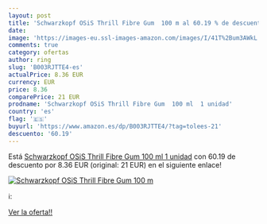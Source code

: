 ```yaml
---
layout: post
title: 'Schwarzkopf OSiS Thrill Fibre Gum  100 m al 60.19 % de descuento'
date: 
image: 'https://images-eu.ssl-images-amazon.com/images/I/41T%2Bum3AWkL._SL200_.jpg'
comments: true
category: ofertas
author: ring
slug: 'B003RJTTE4-es'
actualPrice: 8.36 EUR
currency: EUR
price: 8.36
comparePrice: 21 EUR
prodname: 'Schwarzkopf OSiS Thrill Fibre Gum  100 ml  1 unidad'
country: 'es'
flag: '🇪🇸'
buyurl: 'https://www.amazon.es/dp/B003RJTTE4/?tag=tolees-21'
descuento: '60.19'
---
```


Está [Schwarzkopf OSiS Thrill Fibre Gum  100 ml  1 unidad](https://www.amazon.es/dp/B003RJTTE4/?tag=tolees-21) con 60.19 de descuento por 8.36 EUR (original: 21 EUR) en el siguiente enlace!

[![Schwarzkopf OSiS Thrill Fibre Gum  100 m](https://images-eu.ssl-images-amazon.com/images/I/41T%2Bum3AWkL._SL200_.jpg)](https://www.amazon.es/dp/B003RJTTE4/?tag=tolees-21)

ℹ️:


[Ver la oferta!!](https://www.amazon.es/dp/B003RJTTE4/?tag=tolees-21)
